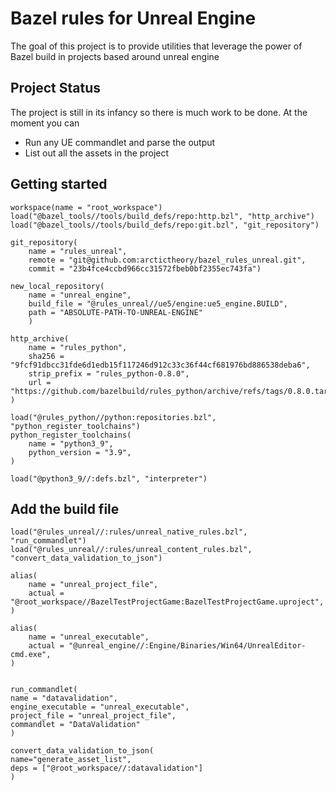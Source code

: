 # Bazel rules for Unreal Engine 
The goal of this project is to provide utilities that leverage the power of Bazel build in projects based around unreal engine

## Project Status
The project is still in its infancy so there is much work to be done. At the moment you can 

- Run any UE commandlet and parse the output 
- List out all the assets in the project

## Getting started

    workspace(name = "root_workspace")
    load("@bazel_tools//tools/build_defs/repo:http.bzl", "http_archive")
    load("@bazel_tools//tools/build_defs/repo:git.bzl", "git_repository")

    git_repository(
        name = "rules_unreal",
        remote = "git@github.com:arctictheory/bazel_rules_unreal.git",
        commit = "23b4fce4ccbd966cc31572fbeb0bf2355ec743fa")

    new_local_repository(
        name = "unreal_engine",
        build_file = "@rules_unreal//ue5/engine:ue5_engine.BUILD",
        path = "ABSOLUTE-PATH-TO-UNREAL-ENGINE"
        )

    http_archive(
        name = "rules_python",
        sha256 = "9fcf91dbcc31fde6d1edb15f117246d912c33c36f44cf681976bd886538deba6",
        strip_prefix = "rules_python-0.8.0",
        url = "https://github.com/bazelbuild/rules_python/archive/refs/tags/0.8.0.tar.gz",
    )

    load("@rules_python//python:repositories.bzl", "python_register_toolchains")
    python_register_toolchains(
        name = "python3_9",
        python_version = "3.9",
    )

    load("@python3_9//:defs.bzl", "interpreter")


## Add the build file

    load("@rules_unreal//:rules/unreal_native_rules.bzl", "run_commandlet")
    load("@rules_unreal//:rules/unreal_content_rules.bzl", "convert_data_validation_to_json")

    alias(
        name = "unreal_project_file",
        actual = "@root_workspace//BazelTestProjectGame:BazelTestProjectGame.uproject",
    )

    alias(
        name = "unreal_executable",
        actual = "@unreal_engine//:Engine/Binaries/Win64/UnrealEditor-cmd.exe",
    )


    run_commandlet(
    name = "datavalidation",   
    engine_executable = "unreal_executable",
    project_file = "unreal_project_file",
    commandlet = "DataValidation"
    )

    convert_data_validation_to_json(
    name="generate_asset_list",
    deps = ["@root_workspace//:datavalidation"]
    )


